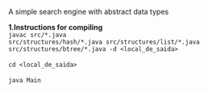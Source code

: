 A simple search engine with abstract data types 

<b>1.Instructions for compiling</b> <br>
<code>javac src/\*.java src/structures/hash/\*.java src/structures/list/\*.java src/structures/btree/\*.java -d <local_de_saida></code><br><br>
<code>cd <local_de_saida></code> <br> <br>
<code>java Main </code>